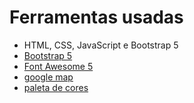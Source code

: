 # Ferramentas usadas #
* HTML, CSS, JavaScript e Bootstrap 5
* [Bootstrap 5](https://getbootstrap.com/docs/5.0/getting-started/introduction/)
* [Font Awesome 5](https://fontawesome.com/)
* [google map](https://www.embed-map.com/)
* [paleta de cores](https://color.adobe.com/pt/create)
<!-- https://bepatrickdavid.com/ -->


